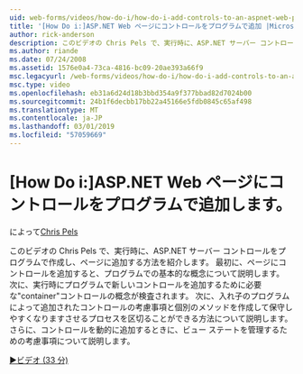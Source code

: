 ```yaml
---
uid: web-forms/videos/how-do-i/how-do-i-add-controls-to-an-aspnet-web-page-programmatically
title: '[How Do i:]ASP.NET Web ページにコントロールをプログラムで追加 |Microsoft Docs'
author: rick-anderson
description: このビデオの Chris Pels で、実行時に、ASP.NET サーバー コントロールをプログラムで作成し、ページに追加する方法を紹介します。 まず、o を基本的な概念を学習します.
ms.author: riande
ms.date: 07/24/2008
ms.assetid: 1576e0a4-73ca-4816-bc09-20ae393a66f9
msc.legacyurl: /web-forms/videos/how-do-i/how-do-i-add-controls-to-an-aspnet-web-page-programmatically
msc.type: video
ms.openlocfilehash: eb31a6d24d18b3bbd354a9f377bbad82d7024b00
ms.sourcegitcommit: 24b1f6decbb17bb22a45166e5fdb0845c65af498
ms.translationtype: MT
ms.contentlocale: ja-JP
ms.lasthandoff: 03/01/2019
ms.locfileid: "57059669"
---
```

<a name="how-do-i-add-controls-to-an-aspnet-web-page-programmatically"></a>[How Do i:]ASP.NET Web ページにコントロールをプログラムで追加します。
====================
によって[Chris Pels](https://twitter.com/chrispels)

このビデオの Chris Pels で、実行時に、ASP.NET サーバー コントロールをプログラムで作成し、ページに追加する方法を紹介します。 最初に、ページにコントロールを追加すると、プログラムでの基本的な概念について説明します。 次に、実行時にプログラムで新しいコントロールを追加するために必要な"container"コントロールの概念が検査されます。 次に、入れ子のプログラムによって追加されたコントロールの考慮事項と個別のメソッドを作成して保守しやすくなりますさせるプロセスを区切ることができる方法について説明します。 さらに、コントロールを動的に追加するときに、ビュー ステートを管理するための考慮事項について説明します。

[&#9654;ビデオ (33 分)](https://channel9.msdn.com/Blogs/ASP-NET-Site-Videos/how-do-i-add-controls-to-an-aspnet-web-page-programmatically)
